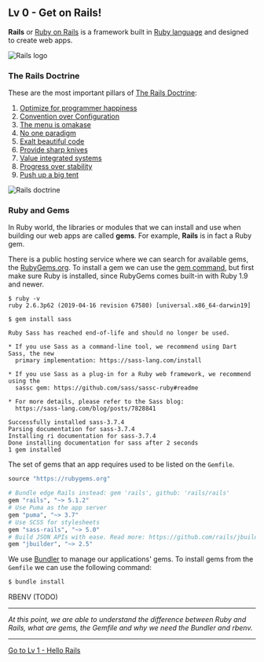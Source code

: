## Lv 0 - Get on Rails!

**Rails** or [Ruby on Rails](https://github.com/rails/rails) is a framework built in [Ruby language](https://www.ruby-lang.org/) and designed to create web apps. 

![Rails logo](https://rubyonrails.org/images/rails-logo.svg)

### The Rails Doctrine

These are the most important pillars of [The Rails Doctrine](https://rubyonrails.org/doctrine/):

1. [Optimize for programmer happiness](https://rubyonrails.org/doctrine/#optimize-for-programmer-happiness)
1. [Convention over Configuration](https://rubyonrails.org/doctrine/#convention-over-configuration)
1. [The menu is omakase](https://rubyonrails.org/doctrine/#omakase)
1. [No one paradigm](https://rubyonrails.org/doctrine/#no-one-paradigm)
1. [Exalt beautiful code](https://rubyonrails.org/doctrine/#beautiful-code)
1. [Provide sharp knives](https://rubyonrails.org/doctrine/#provide-sharp-knives)
1. [Value integrated systems](https://rubyonrails.org/doctrine/#integrated-systems)
1. [Progress over stability](https://rubyonrails.org/doctrine/#progress-over-stability)
1. [Push up a big tent](https://rubyonrails.org/doctrine/#big-tent)

![Rails doctrine](https://rubyonrails.org/images/doctrine.png)

### Ruby and Gems

In Ruby world, the libraries or modules that we can install and use when building our web apps are called **gems**. For example, **Rails** is in fact a Ruby gem.

There is a public hosting service where we can search for available gems, the [RubyGems.org](https://rubygems.org). To install a gem we can use the [gem command](https://guides.rubygems.org/rubygems-basics/), but first make sure Ruby is installed, since RubyGems comes built-in with Ruby 1.9 and newer.

```
$ ruby -v
ruby 2.6.3p62 (2019-04-16 revision 67580) [universal.x86_64-darwin19]
```

```
$ gem install sass

Ruby Sass has reached end-of-life and should no longer be used.

* If you use Sass as a command-line tool, we recommend using Dart Sass, the new
  primary implementation: https://sass-lang.com/install

* If you use Sass as a plug-in for a Ruby web framework, we recommend using the
  sassc gem: https://github.com/sass/sassc-ruby#readme

* For more details, please refer to the Sass blog:
  https://sass-lang.com/blog/posts/7828841

Successfully installed sass-3.7.4
Parsing documentation for sass-3.7.4
Installing ri documentation for sass-3.7.4
Done installing documentation for sass after 2 seconds
1 gem installed
```

The set of gems that an app requires used to be listed on the `Gemfile`. 

```ruby
source "https://rubygems.org"

# Bundle edge Rails instead: gem 'rails', github: 'rails/rails'
gem "rails", "~> 5.1.2"
# Use Puma as the app server
gem "puma", "~> 3.7"
# Use SCSS for stylesheets
gem "sass-rails", "~> 5.0"
# Build JSON APIs with ease. Read more: https://github.com/rails/jbuilder
gem "jbuilder", "~> 2.5"
```

We use [Bundler](https://bundler.io/) to manage our applications' gems. To install gems from the `Gemfile` we can use the following command:

```bash
$ bundle install
```

RBENV
(TODO)

---

_At this point, we are able to understand the difference between Ruby and Rails, what are gems, the Gemfile and why we need the Bundler and rbenv._

---

[Go to Lv 1 - Hello Rails](./level-1.md)

